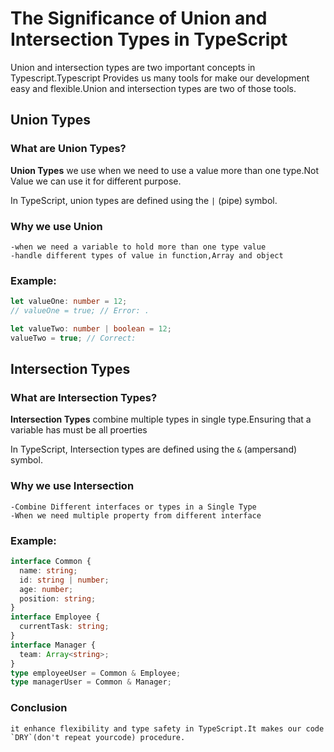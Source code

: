 # The Significance of Union and Intersection Types in TypeScript

Union and intersection types are two important concepts in Typescript.Typescript Provides us many tools for make our development easy and flexible.Union and intersection types are two of those tools.

## Union Types

### What are Union Types?

**Union Types** we use when we need to use a value more than one type.Not Value we can use it for different purpose.

In TypeScript, union types are defined using the `|` (pipe) symbol.

### Why we use Union

    -when we need a variable to hold more than one type value
    -handle different types of value in function,Array and object

### Example:

```typescript
let valueOne: number = 12;
// valueOne = true; // Error: .

let valueTwo: number | boolean = 12;
valueTwo = true; // Correct:
```

## Intersection Types

### What are Intersection Types?

**Intersection Types** combine multiple types in single type.Ensuring that a variable has must be all proerties

In TypeScript, Intersection types are defined using the `&` (ampersand) symbol.

### Why we use Intersection

    -Combine Different interfaces or types in a Single Type
    -When we need multiple property from different interface

### Example:

```typescript
interface Common {
  name: string;
  id: string | number;
  age: number;
  position: string;
}
interface Employee {
  currentTask: string;
}
interface Manager {
  team: Array<string>;
}
type employeeUser = Common & Employee;
type managerUser = Common & Manager;
```

### Conclusion

    it enhance flexibility and type safety in TypeScript.It makes our code `DRY`(don't repeat yourcode) procedure.
